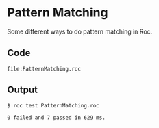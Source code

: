 # Pattern Matching

Some different ways to do pattern matching in Roc.

## Code
```roc
file:PatternMatching.roc
```

## Output

```
$ roc test PatternMatching.roc

0 failed and 7 passed in 629 ms.
```
